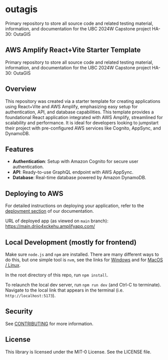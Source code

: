 # outagis
Primary repository to store all source code and related testing material, information, and documentation for the UBC 2024W Capstone project HA-30: OutaGIS
## AWS Amplify React+Vite Starter Template

Primary repository to store all source code and related testing material, information, and documentation for the UBC 2024W Capstone project HA-30: OutaGIS

## Overview

This repository was created via a starter template for creating applications using React+Vite and AWS Amplify, emphasizing easy setup for authentication, API, and database capabilities. This template provides a foundational React application integrated with AWS Amplify, streamlined for scalability and performance. It is ideal for developers looking to jumpstart their project with pre-configured AWS services like Cognito, AppSync, and DynamoDB.

## Features

- **Authentication**: Setup with Amazon Cognito for secure user authentication.
- **API**: Ready-to-use GraphQL endpoint with AWS AppSync.
- **Database**: Real-time database powered by Amazon DynamoDB.

## Deploying to AWS

For detailed instructions on deploying your application, refer to the [deployment section](https://docs.amplify.aws/react/start/quickstart/#deploy-a-fullstack-app-to-aws) of our documentation.

URL of deployed app (as viewed on `main` branch): https://main.driio4xckehu.amplifyapp.com/

## Local Development (mostly for frontend)

Make sure `node.js` and `npm` are installed. There are many different ways to do this, but one simple tool is `nvm`, see the links for [Windows](https://github.com/coreybutler/nvm-windows) and for [MacOS / Linux](https://github.com/nvm-sh/nvm).

In the root directory of this repo, run `npm install`. 

To relaunch the local dev server, run `npm run dev` (and Ctrl-C to terminate).
Navigate to the local link that appears in the terminal (i.e. `http://localhost:5173`).

## Security

See [CONTRIBUTING](CONTRIBUTING.md#security-issue-notifications) for more information.

## License

This library is licensed under the MIT-0 License. See the LICENSE file.
